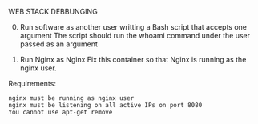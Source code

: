 WEB STACK DEBBUNGING

0. Run software as another user 
   writting a Bash script that accepts one argument
   The script should run the whoami command under the user passed as an argument

1. Run Nginx as Nginx
   Fix this container so that Nginx is running as the nginx user.

Requirements:

    nginx must be running as nginx user
    nginx must be listening on all active IPs on port 8080
    You cannot use apt-get remove

 
